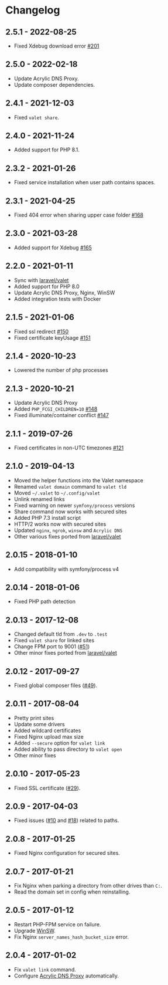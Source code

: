 # Changelog

## 2.5.1 - 2022-08-25

- Fixed Xdebug download error [#201](https://github.com/cretueusebiu/valet-windows/pull/201)

## 2.5.0 - 2022-02-18

- Update Acrylic DNS Proxy.
- Update composer dependencies.

## 2.4.1 - 2021-12-03

- Fixed `valet share`.

## 2.4.0 - 2021-11-24

- Added support for PHP 8.1.

## 2.3.2 - 2021-01-26

- Fixed service installation when user path contains spaces.

## 2.3.1 - 2021-04-25

- Fixed 404 error when sharing upper case folder [#168](https://github.com/cretueusebiu/valet-windows/pull/168)

## 2.3.0 - 2021-03-28

- Added support for Xdebug [#165](https://github.com/cretueusebiu/valet-windows/pull/165)

## 2.2.0 - 2021-01-11

- Sync with [laravel/valet](https://github.com/laravel/valet)
- Added support for PHP 8.0
- Update Acrylic DNS Proxy, Nginx, WinSW
- Added integration tests with Docker

## 2.1.5 - 2021-01-06

- Fixed ssl redirect [#150](https://github.com/cretueusebiu/valet-windows/pull/150)
- Fixed certificate keyUsage [#151](https://github.com/cretueusebiu/valet-windows/pull/151)

## 2.1.4 - 2020-10-23

- Lowered the number of php processes

## 2.1.3 - 2020-10-21

- Update Acrylic DNS Proxy
- Added `PHP_FCGI_CHILDREN=10` [#148](https://github.com/cretueusebiu/valet-windows/issues/148)
- Fixed illuminate/container conflict [#147](https://github.com/cretueusebiu/valet-windows/issues/147)

## 2.1.1 - 2019-07-26

- Fixed certificates in non-UTC timezones [#121](https://github.com/cretueusebiu/valet-windows/pull/121) 

## 2.1.0 - 2019-04-13

- Moved the helper functions into the Valet namespace
- Renamed `valet domain` command to `valet tld`
- Moved `~/.valet` to `~/.config/valet`
- Unlink renamed links
- Fixed warning on newer `symfony/process` versions
- Share command now works with secured sites
- Added PHP 7.3 install script
- HTTP/2 works now with secured sites
- Updated `nginx`, `ngrok`, `winsw` and `Acrylic DNS` 
- Other various fixes ported from [laravel/valet](https://github.com/laravel/valet)

## 2.0.15 - 2018-01-10

- Add compatibility with symfony/process v4

## 2.0.14 - 2018-01-06

- Fixed PHP path detection

## 2.0.13 - 2017-12-08

- Changed default tld from `.dev` to `.test`
- Fixed `valet share` for linked sites
- Change FPM port to 9001 ([#51](https://github.com/cretueusebiu/valet-windows/pull/51))
- Other minor fixes ported from [laravel/valet](https://github.com/laravel/valet)

## 2.0.12 - 2017-09-27

- Fixed global composer files ([#49](https://github.com/cretueusebiu/valet-windows/issues/49)).

## 2.0.11 - 2017-08-04

- Pretty print sites
- Update some drivers
- Added wildcard certificates
- Fixed Nginx upload max size
- Added `--secure` option for `valet link`
- Added ability to pass directory to `valet open`
- Other minor fixes

## 2.0.10 - 2017-05-23

- Fixed SSL certificate ([#29](https://github.com/cretueusebiu/valet-windows/pull/30)).

## 2.0.9 - 2017-04-03

- Fixed issues ([#10](https://github.com/cretueusebiu/valet-windows/issues/10) and [#18](https://github.com/cretueusebiu/valet-windows/issues/18)) related to paths.

## 2.0.8 - 2017-01-25

- Fixed Nginx configuration for secured sites.

## 2.0.7 - 2017-01-21

- Fix Nginx when parking a directory from other drives than `C:`.
- Read the domain set in config when reinstalling.

## 2.0.5 - 2017-01-12

- Restart PHP-FPM service on failure.
- Upgrade [WinSW](https://github.com/kohsuke/winsw).
- Fix Nginx `server_names_hash_bucket_size` error.

## 2.0.4 - 2017-01-02

- Fix `valet link` command.
- Configure [Acrylic DNS Proxy](http://mayakron.altervista.org/wikibase/show.php?id=AcrylicWindows10Configuration) automatically.
